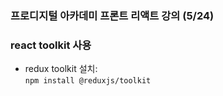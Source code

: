 ### 프로디지털 아카데미 프론트 리액트 강의 (5/24)

### react toolkit 사용
- redux toolkit 설치:  
`npm install @reduxjs/toolkit`